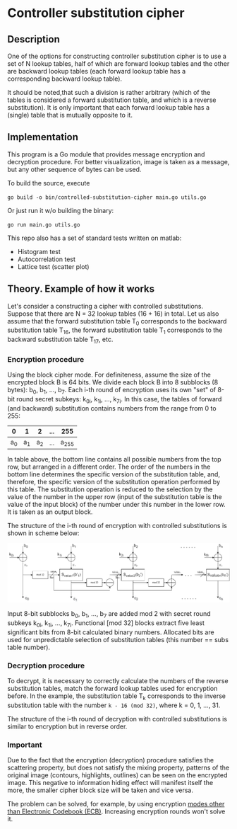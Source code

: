 # Controller substitution cipher

## Description

One of the options for constructing controller substitution cipher is to use a set of 
N lookup tables, half of which are forward lookup tables and the other are backward lookup
tables (each forward lookup table has a corresponding backward lookup table).

It should be noted,that such a division is rather arbitrary (which of the tables is 
considered a forward substitution table, and which is a reverse substitution). 
It is only important that each forward lookup table has a (single) table that is 
mutually opposite to it. 

## Implementation

This program is a Go module that provides message encryption and decryption procedure.
For better visualization, image is taken as a message, but any other sequence of bytes
can be used.

To build the source, execute 

`go build -o bin/controlled-substitution-cipher main.go utils.go`

Or just run it w/o building the binary:

`go run main.go utils.go`

This repo also has a set of standard tests written on matlab: 
- Histogram test
- Autocorrelation test
- Lattice test (scatter plot)

## Theory. Example of how it works

Let's consider a constructing a cipher with controlled substitutions. Suppose that 
there are N = 32 lookup tables (16 + 16) in total. Let us also assume that the forward 
substitution table T<sub>0</sub> corresponds to the backward substitution table
T<sub>16</sub>, the forward substitution table T<sub>1</sub> corresponds to the 
backward substitution table T<sub>17</sub>, etc. 

### Encryption procedure

Using the block cipher mode. For definiteness, assume the size of the encrypted 
block B is 64 bits. We divide each block B into 8 subblocks (8 bytes): b<sub>0</sub>, 
b<sub>1</sub>, ..., b<sub>7</sub>. Each i-th round of encryption uses its own 
"set" of 8-bit round secret subkeys: k<sub>0i</sub>, k<sub>1i</sub>, ..., k<sub>7i</sub>.
In this case, the tables of forward (and backward) substitution contains numbers from 
the range from 0 to 255:


|        0        |       1       |       2        |  ...   |        255        |
|:---------------:|:-------------:|:--------------:|:------:|:-----------------:|
|  a<sub>0</sub>  | a<sub>1</sub> | a<sub>2</sub>  |  ...   |  a<sub>255</sub>  |
  


In table above, the bottom line contains all possible numbers from the top row, 
but arranged in a different order. The order of the numbers in the bottom line 
determines the specific version of the substitution table, and, therefore, 
the specific version of the substitution operation performed by this table.
The substitution operation is reduced to the selection by the value of the number in 
the upper row (input of the substitution table is the value of the input block) 
of the number under this number in the lower row. It is taken as an output block.

The structure of the i-th round of encryption with controlled substitutions is shown 
in scheme below:

<p align="center">
    <img src="examples/enc_round.png"/>
</p>

Input 8-bit subblocks b<sub>0</sub>, b<sub>1</sub>, ..., b<sub>7</sub> are added mod 2 
with secret round subkeys k<sub>0i</sub>, k<sub>1i</sub>, ..., k<sub>7i</sub>. 
Functional [mod 32] blocks extract five least significant bits from 8-bit 
calculated binary numbers. Allocated bits are used for unpredictable selection 
of substitution tables (this number == subs table number).

### Decryption procedure

To decrypt, it is necessary to correctly calculate the numbers of the reverse 
substitution tables, match the forward lookup tables used for encryption before. 
In the example, the substitution table T<sub>k</sub> corresponds to the inverse 
substitution table with the number `k - 16 (mod 32)`, where k = 0, 1, ..., 31.

The structure of the i-th round of decryption with controlled substitutions is similar
to encryption but in reverse order.

### Important

Due to the fact that the encryption (decryption) procedure satisfies the scattering 
property, but does not satisfy the mixing property, patterns of the original image 
(contours, highlights, outlines) can be seen on the encrypted image. 
This negative to information hiding effect will manifest itself the more, the smaller 
cipher block size will be taken and vice versa. 

The problem can be solved, for example, by using encryption [modes other than 
Electronic Codebook (ECB)](https://en.wikipedia.org/wiki/Block_cipher_mode_of_operation). 
Increasing encryption rounds won't solve it.
